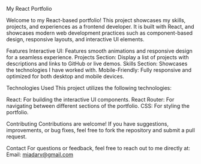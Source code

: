  My React Portfolio

Welcome to my React-based portfolio! This project showcases my skills, projects, and experiences as a frontend developer. It is built with React, and showcases modern web development practices such as component-based design, responsive layouts, and interactive UI elements.

Features
Interactive UI: Features smooth animations and responsive design for a seamless experience.
Projects Section: Display a list of projects with descriptions and links to GitHub or live demos.
Skills Section: Showcases the technologies I have worked with.
Mobile-Friendly: Fully responsive and optimized for both desktop and mobile devices.

Technologies Used
This project utilizes the following technologies:

React: For building the interactive UI components.
React Router: For navigating between different sections of the portfolio.
CSS: For styling the portfolio.

Contributing
Contributions are welcome! If you have suggestions, improvements, or bug fixes, feel free to fork the repository and submit a pull request.

Contact For questions or feedback, feel free to reach out to me directly at: Email: miadarv@gmail.com
